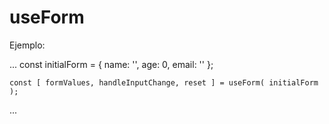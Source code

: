 # useForm

Ejemplo:

...
    const initialForm = {
        name: '',
        age: 0,
        email: ''
    };

    const [ formValues, handleInputChange, reset ] = useForm( initialForm );
...